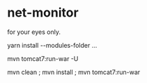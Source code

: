 # net-monitor

for your eyes only.

yarn install --modules-folder ...

mvn tomcat7:run-war -U

mvn clean ; mvn install ; mvn tomcat7:run-war


